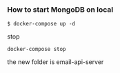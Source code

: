 
### How to start MongoDB on local
`$ docker-compose up -d`

stop

`docker-compose stop`

the new folder is email-api-server
